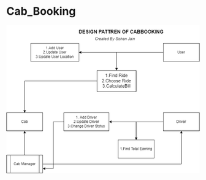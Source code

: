 # Cab_Booking
<img src="https://github.com/snsohanjain/Cab_Booking/blob/bf68657e215cffb1eea88a8a0485c60c0d6eab77/CAB_Booking.drawio.png"/>
